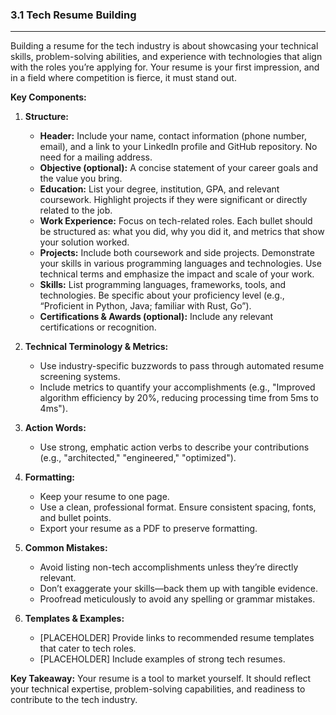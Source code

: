 ### 3.1 Tech Resume Building

---

Building a resume for the tech industry is about showcasing your technical skills, problem-solving abilities, and experience with technologies that align with the roles you’re applying for. Your resume is your first impression, and in a field where competition is fierce, it must stand out.

**Key Components:**

1. **Structure:**
   - **Header:** Include your name, contact information (phone number, email), and a link to your LinkedIn profile and GitHub repository. No need for a mailing address.
   - **Objective (optional):** A concise statement of your career goals and the value you bring.
   - **Education:** List your degree, institution, GPA, and relevant coursework. Highlight projects if they were significant or directly related to the job.
   - **Work Experience:** Focus on tech-related roles. Each bullet should be structured as: what you did, why you did it, and metrics that show your solution worked.
   - **Projects:** Include both coursework and side projects. Demonstrate your skills in various programming languages and technologies. Use technical terms and emphasize the impact and scale of your work.
   - **Skills:** List programming languages, frameworks, tools, and technologies. Be specific about your proficiency level (e.g., “Proficient in Python, Java; familiar with Rust, Go”).
   - **Certifications & Awards (optional):** Include any relevant certifications or recognition.

2. **Technical Terminology & Metrics:**
   - Use industry-specific buzzwords to pass through automated resume screening systems.
   - Include metrics to quantify your accomplishments (e.g., "Improved algorithm efficiency by 20%, reducing processing time from 5ms to 4ms").

3. **Action Words:**
   - Use strong, emphatic action verbs to describe your contributions (e.g., "architected," "engineered," "optimized").

4. **Formatting:**
   - Keep your resume to one page.
   - Use a clean, professional format. Ensure consistent spacing, fonts, and bullet points.
   - Export your resume as a PDF to preserve formatting.

5. **Common Mistakes:**
   - Avoid listing non-tech accomplishments unless they’re directly relevant.
   - Don’t exaggerate your skills—back them up with tangible evidence.
   - Proofread meticulously to avoid any spelling or grammar mistakes.

6. **Templates & Examples:**
   - [PLACEHOLDER] Provide links to recommended resume templates that cater to tech roles.
   - [PLACEHOLDER] Include examples of strong tech resumes.

**Key Takeaway:**
Your resume is a tool to market yourself. It should reflect your technical expertise, problem-solving capabilities, and readiness to contribute to the tech industry.